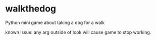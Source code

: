 # walkthedog
Python mini game about taking a dog for a walk

known issue: any arg outside of look <what> will cause game to stop working.

